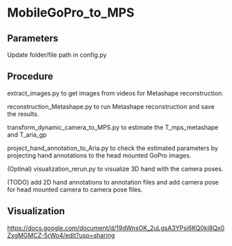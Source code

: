 # MobileGoPro_to_MPS
## Parameters
Update folder/file path in config.py

## Procedure
extract_images.py to get images from videos for Metashape reconstruction. 

reconstruction_Metashape.py to run Metashape reconstruction and save the results. 

transform_dynamic_camera_to_MPS.py to estimate the T_mps_metashape and T_aria_gp

project_hand_annotation_to_Aria.py to check the estimated parameters by projecting hand annotations to the head mounted GoPro images. 

(Optinal) visualization_rerun.py to visualize 3D hand with the camera poses. 

(TODO) add 2D hand annotations to annotation files and add camera pose for head mounted camera to camera pose files. 

## Visualization
https://docs.google.com/document/d/19dWnsOK_2uLgsA3YPsi6KQ0kI8Qx0ZxgMGMCZ-5rWo4/edit?usp=sharing

